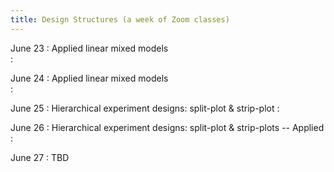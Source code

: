 ```yaml
---
title: Design Structures (a week of Zoom classes)    
---
```


June 23 
: Applied linear mixed models  
  : [](#)

June 24 
: Applied linear mixed models  
  : [](#)

June 25 
: Hierarchical experiment designs: split-plot & strip-plot 
  : [](#)

June 26 
: Hierarchical experiment designs: split-plot & strip-plots -- Applied 
  : [](#)

June 27
: TBD
